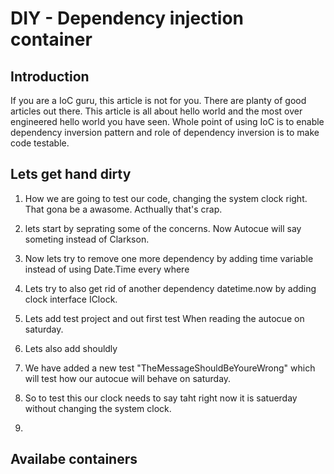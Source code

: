 # DIY  - Dependency injection container
## Introduction
If you are a IoC guru, this article is not for you. There are planty of good articles out there. This article is all about hello world and the most over engineered hello world you have seen.
Whole point of using IoC is to enable dependency inversion pattern and role of dependency inversion is to make code testable. 
## Lets get hand dirty

1. How we are going to test our code, changing the system clock right. That gona be a awasome. Acthually that's crap.

2. lets start by seprating some of the concerns. Now Autocue will say someting instead of Clarkson.  
3. Now lets try to remove one more dependency by adding time variable instead of using Date.Time every where
4. Lets try to also get rid of another dependency datetime.now by adding clock interface IClock.
5. Lets add test project and out first test When reading the autocue on saturday.
6. Lets also add shouldly
7. We have added a new test "TheMessageShouldBeYoureWrong" which will test how our autocue will behave on saturday.
8. So to test this our clock needs to say taht right now it is satuerday without changing the system clock.
9.  

## Availabe containers
## 
